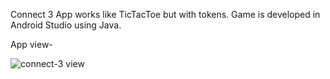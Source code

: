 Connect 3 App works like TicTacToe but with tokens. Game is developed in Android Studio using Java.

App view-

![connect-3 view](https://user-images.githubusercontent.com/81992022/175558098-b8f214ef-b954-4b56-99c3-622477dea571.jpeg)
